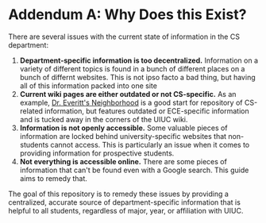 # Addendum A: Why Does this Exist?

There are several issues with the current state of information in the CS department:
1. **Department-specific information is too decentralized.** Information on a variety of different topics is found in a bunch of different places on a bunch of differnt websites. This is not ipso facto a bad thing, but having all of this information packed into one site
2. **Current wiki pages are either outdated or not CS-specific.** As an example, [Dr. Everitt's Neighborhood](https://wiki.illinois.edu//wiki/display/HKNDEN/Home) is a good start for repository of CS-related information, but features outdated or ECE-specific information and is tucked away in the corners of the UIUC wiki.
3. **Information is not openly accessible.** Some valuable pieces of information are locked behind university-specific websites that non-students cannot access. This is particularly an issue when it comes to providing information for prospective students.
4. **Not everything is accessible online.** There are some pieces of information that can't be found even with a Google search. This guide aims to remedy that.

The goal of this repository is to remedy these issues by providing a centralized, accurate source of department-specific information that is helpful to all students, regardless of major, year, or affiliation with UIUC.

